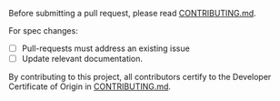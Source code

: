 Before submitting a pull request, please read
[CONTRIBUTING.md](CONTRIBUTING.md).

For spec changes:

- [ ] Pull-requests must address an existing issue
- [ ] Update relevant documentation.

By contributing to this project, all contributors certify to the Developer Certificate of Origin in [CONTRIBUTING.md](CONTRIBUTING.md#contributor-agreement).
